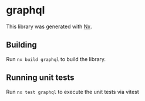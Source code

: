 # graphql

This library was generated with [Nx](https://nx.dev).

## Building

Run `nx build graphql` to build the library.

## Running unit tests

Run `nx test graphql` to execute the unit tests via vitest
